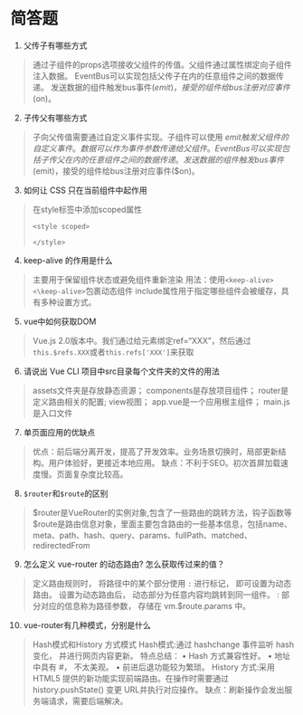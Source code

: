 # 简答题

1. 父传子有哪些方式

>通过子组件的props选项接收父组件的传值。父组件通过属性绑定向子组件注入数据。
>EventBus可以实现包括父传子在内的任意组件之间的数据传递。
>发送数据的组件触发bus事件($emit)，接受的组件给bus注册对应事件($on)。

2. 子传父有哪些方式

>子向父传值需要通过自定义事件实现。子组件可以使用 $emit 触发父组件的自定义事件。数据可以作为事件参数传递给父组件。
>EventBus可以实现包括子传父在内的任意组件之间的数据传递。
>发送数据的组件触发bus事件($emit)，接受的组件给bus注册对应事件($on)。

3. 如何让 CSS 只在当前组件中起作用

>在style标签中添加scoped属性
>```<!-- Add "scoped" attribute to limit CSS to this component only -->
><style scoped>
>
></style>
>```

4. keep-alive 的作用是什么

>主要用于保留组件状态或避免组件重新渲染
>用法：使用`<keep-alive><\keep-alive>`包裹动态组件
>include属性用于指定哪些组件会被缓存，具有多种设置方式。

5. vue中如何获取DOM

>Vue.js  2.0版本中。我们通过给元素绑定ref=“XXX”，然后通过`this.$refs.XXX`或者`this.refs['XXX']`来获取

6. 请说出 Vue CLI 项目中src目录每个文件夹的文件的用法

>assets文件夹是存放静态资源；
>components是存放项目组件；
>router是定义路由相关的配置;
>view视图；
>app.vue是一个应用根主组件；
>main.js是入口文件

7. 单页面应用的优缺点

>优点：前后端分离开发，提高了开发效率。业务场景切换时，局部更新结构。用户体验好，更接近本地应用。
>缺点：不利于SEO。初次首屏加载速度慢。页面复杂度比较高。

8. `$router`和`$route`的区别

>$router是VueRouter的实例对象,包含了一些路由的跳转方法，钩子函数等
>$route是路由信息对象，里面主要包含路由的一些基本信息，包括name、meta、path、hash、query、params、fullPath、matched、redirectedFrom

9.  怎么定义 vue-router 的动态路由? 怎么获取传过来的值？

>定义路由规则时， 将路径中的某个部分使用 `:` 进行标记， 即可设置为动态路由。
>设置为动态路由后， 动态部分为任意内容均跳转到同一组件。
>: 部分对应的信息称为路径参数， 存储在 vm.$route.params 中。

10. vue-router有几种模式，分别是什么

>Hash模式和History 方式模式
>Hash模式:通过 hashchange 事件监听 hash 变化， 并进行网页内容更新。
>特点总结：
>• Hash 方式兼容性好。
>• 地址中具有 #， 不太美观。
>• 前进后退功能较为繁琐。
>History 方式:采用 HTML5 提供的新功能实现前端路由。在操作时需要通过 history.pushState() 变更 URL并执行对应操作。
>缺点：刷新操作会发出服务端请求，需要后端解决。
